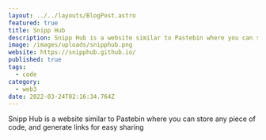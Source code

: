 ```yaml
---
layout: ../../layouts/BlogPost.astro
featured: true
title: Snipp Hub
description: Snipp Hub is a website similar to Pastebin where you can store any piece of code, and generate links for easy sharing
image: /images/uploads/snipphub.png
website: https://snipphub.github.io/
published: true
tags:
  - code
category:
  - web3
date: 2022-03-24T02:16:34.764Z
---
```


Snipp Hub is a website similar to Pastebin where you can store any piece of code, and generate links for easy sharing
